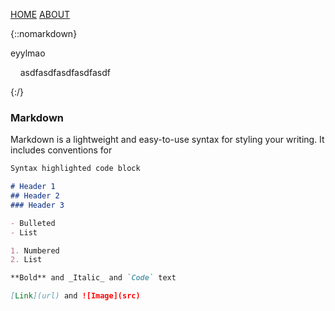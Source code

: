 [HOME](https://rlltde08.github.io/cs495)    [ABOUT](https://rlltde08.github.io/cs495/about)

{::nomarkdown}

<p>eyylmao</p>&nbsp &nbsp asdfasdfasdfasdfasdf

{:/}

### Markdown

Markdown is a lightweight and easy-to-use syntax for styling your writing. It includes conventions for

```markdown
Syntax highlighted code block

# Header 1
## Header 2
### Header 3

- Bulleted
- List

1. Numbered
2. List

**Bold** and _Italic_ and `Code` text

[Link](url) and ![Image](src)
```
